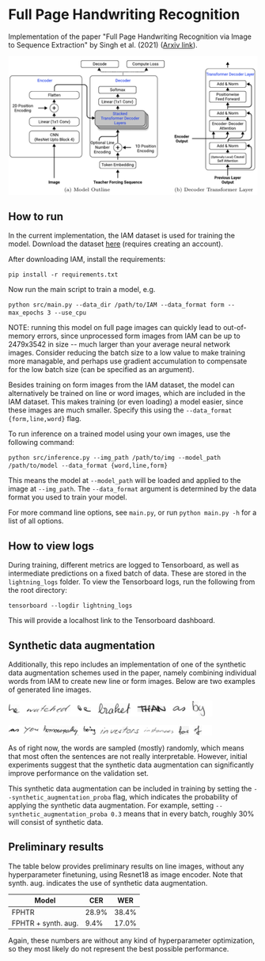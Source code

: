# Full Page Handwriting Recognition
Implementation of the paper "Full Page Handwriting Recognition via Image to Sequence
Extraction" by Singh et al. (2021) ([Arxiv link](https://arxiv.org/abs/2103.06450)).

![model-schematic](img/model-schematic.png)

## How to run

In the current implementation, the IAM dataset is used for training the model. Download
the dataset
[here](https://fki.tic.heia-fr.ch/databases/download-the-iam-handwriting-database)
(requires creating an account).

After downloading IAM, install the requirements:

```shell
pip install -r requirements.txt
```

Now run the main script to train a model, e.g.

```shell
python src/main.py --data_dir /path/to/IAM --data_format form --max_epochs 3 --use_cpu
```

NOTE: running this model on full page images can quickly lead to out-of-memory errors,
since unprocessed form images from IAM can be up to 2479x3542 in size -- much larger
than your average neural network images.  Consider reducing the batch size to a low
value to make training more managable, and perhaps use gradient accumulation to
compensate for the low batch size (can be specified as an argument).

Besides training on form images from the IAM dataset, the model can alternatively be
trained on line or word images, which are included in the IAM dataset.  This makes
training (or even loading) a model easier, since these images are much smaller. Specify
this using the `--data_format {form,line,word}` flag.

To run inference on a trained model using your own images, use the following command:

```shell
python src/inference.py --img_path /path/to/img --model_path /path/to/model --data_format {word,line,form}
```

This means the model at `--model_path` will be loaded and applied to the image at
`--img_path`. The `--data_format` argument is determined by the data format you used to
train your model.

For more command line options, see `main.py`, or run `python main.py -h` for a list of
all options.

## How to view logs
During training, different metrics are logged to Tensorboard, as well as intermediate
predictions on a fixed batch of data. These are stored in the `lightning_logs` folder.
To view the Tensorboard logs, run the following from the root directory:

```shell
tensorboard --logdir lightning_logs
```

This will provide a localhost link to the Tensorboard dashboard.

## Synthetic data augmentation
Additionally, this repo includes an implementation of one of the synthetic data
augmentation schemes used in the paper, namely combining individual words from IAM
to create new line or form images. Below are two examples of generated line
images.


![synthetic_img_example_1](img/synthetic_line_example_1.png)

![synthetic_img_example_1](img/synthetic_line_example_2.png)

As of right now, the words are sampled (mostly) randomly, which means
that most often the sentences are not really interpretable. However, initial experiments
suggest that the synthetic data augmentation can significantly improve performance on
the validation set.

This synthetic data augmentation can be included in training by setting
the `--synthetic_augmentation_proba` flag, which indicates the probability of applying
the synthetic data augmentation. For example, setting
`--synthetic_augmentation_proba 0.3` means that in every batch, roughly 30% will consist
of synthetic data.

## Preliminary results

The table below provides preliminary results on line images, without any hyperparameter
finetuning, using Resnet18 as image encoder. Note that synth. aug. indicates the use of
synthetic data augmentation.

| Model               | CER   | WER   |
|---------------------|-------|-------|
| FPHTR               | 28.9% | 38.4% |
| FPHTR + synth. aug. | 9.4%  | 17.0% |

Again, these numbers are without any kind of hyperparameter optimization, so they
most likely do not represent the best possible performance.
